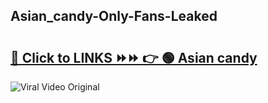 
 ## Asian_candy-Only-Fans-Leaked

# <h2><a href="https://clipsfans.com/Asian_candy&ref=git">🔗 Click to LINKS ⏩⏩ 👉 🟢 Asian candy </a></h2>

<a href="https://clipsfans.com/Asian_candy&ref=git" rel="nofollow" data-target="animated-image.originalLink"><img src="https://i.ibb.co.com/xMMVF88/686577567.gif" alt="Viral Video Original" style="max-width: 100%; display: inline-block;" data-target="animated-image.originalImage"></a>
